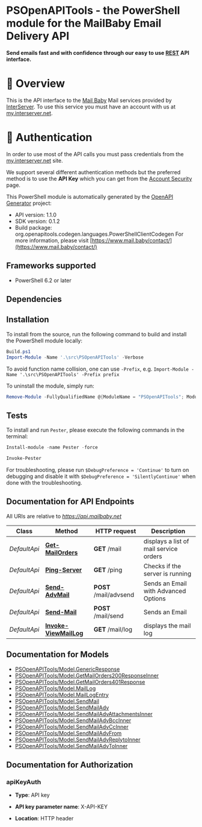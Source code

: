 # PSOpenAPITools - the PowerShell module for the MailBaby Email Delivery API

**Send emails fast and with confidence through our easy to use [REST](https://en.wikipedia.org/wiki/Representational_state_transfer) API interface.**


# 📌 Overview

This is the API interface to the [Mail Baby](https//mail.baby/) Mail services provided by [InterServer](https://www.interserver.net). To use this service you must have an account with us at [my.interserver.net](https://my.interserver.net).


# 🔐 Authentication

In order to use most of the API calls you must pass credentials from the [my.interserver.net](https://my.interserver.net/) site.

We support several different authentication methods but the preferred method is to use the **API Key** which you can get from the [Account Security](https://my.interserver.net/account_security) page.


This PowerShell module is automatically generated by the [OpenAPI Generator](https://openapi-generator.tech) project:

- API version: 1.1.0
- SDK version: 0.1.2
- Build package: org.openapitools.codegen.languages.PowerShellClientCodegen
    For more information, please visit [https://www.mail.baby/contact/](https://www.mail.baby/contact/)

<a name="frameworks-supported"></a>
## Frameworks supported
- PowerShell 6.2 or later

<a name="dependencies"></a>
## Dependencies

<a name="installation"></a>
## Installation


To install from the source, run the following command to build and install the PowerShell module locally:
```powershell
Build.ps1
Import-Module -Name '.\src\PSOpenAPITools' -Verbose
```

To avoid function name collision, one can use `-Prefix`, e.g. `Import-Module -Name '.\src\PSOpenAPITools' -Prefix prefix`

To uninstall the module, simply run:
```powershell
Remove-Module -FullyQualifiedName @{ModuleName = "PSOpenAPITools"; ModuleVersion = "0.1.2"}
```

<a name="tests"></a>
## Tests

To install and run `Pester`, please execute the following commands in the terminal:

```powershell
Install-module -name Pester -force

Invoke-Pester
```

For troubleshooting, please run `$DebugPreference = 'Continue'` to turn on debugging and disable it with `$DebugPreference = 'SilentlyContinue'` when done with the troubleshooting.

## Documentation for API Endpoints

All URIs are relative to *https://api.mailbaby.net*

Class | Method | HTTP request | Description
------------ | ------------- | ------------- | -------------
*DefaultApi* | [**Get-MailOrders**](docs/DefaultApi.md#Get-MailOrders) | **GET** /mail | displays a list of mail service orders
*DefaultApi* | [**Ping-Server**](docs/DefaultApi.md#Ping-Server) | **GET** /ping | Checks if the server is running
*DefaultApi* | [**Send-AdvMail**](docs/DefaultApi.md#Send-AdvMail) | **POST** /mail/advsend | Sends an Email with Advanced Options
*DefaultApi* | [**Send-Mail**](docs/DefaultApi.md#Send-Mail) | **POST** /mail/send | Sends an Email
*DefaultApi* | [**Invoke-ViewMailLog**](docs/DefaultApi.md#Invoke-ViewMailLog) | **GET** /mail/log | displays the mail log


## Documentation for Models

 - [PSOpenAPITools/Model.GenericResponse](docs/GenericResponse.md)
 - [PSOpenAPITools/Model.GetMailOrders200ResponseInner](docs/GetMailOrders200ResponseInner.md)
 - [PSOpenAPITools/Model.GetMailOrders401Response](docs/GetMailOrders401Response.md)
 - [PSOpenAPITools/Model.MailLog](docs/MailLog.md)
 - [PSOpenAPITools/Model.MailLogEntry](docs/MailLogEntry.md)
 - [PSOpenAPITools/Model.SendMail](docs/SendMail.md)
 - [PSOpenAPITools/Model.SendMailAdv](docs/SendMailAdv.md)
 - [PSOpenAPITools/Model.SendMailAdvAttachmentsInner](docs/SendMailAdvAttachmentsInner.md)
 - [PSOpenAPITools/Model.SendMailAdvBccInner](docs/SendMailAdvBccInner.md)
 - [PSOpenAPITools/Model.SendMailAdvCcInner](docs/SendMailAdvCcInner.md)
 - [PSOpenAPITools/Model.SendMailAdvFrom](docs/SendMailAdvFrom.md)
 - [PSOpenAPITools/Model.SendMailAdvReplytoInner](docs/SendMailAdvReplytoInner.md)
 - [PSOpenAPITools/Model.SendMailAdvToInner](docs/SendMailAdvToInner.md)


## Documentation for Authorization


### apiKeyAuth

- **Type**: API key

- **API key parameter name**: X-API-KEY
- **Location**: HTTP header

